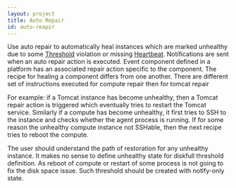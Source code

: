 ```yaml
---
layout: project
title: Auto Repair
id: auto-reapir
---
```


Use auto repair to automatically heal instances which are marked unhealthy due to some <a href="javascript:loadContent('/documentation/user/references/threshold-definitions.html');">Threshold</a> violation or missing <a href="javascript:loadContent('/documentation/user/references/heartbeat-monitors.html');">Heartbeat</a>. Notifications are sent when an auto repair action is executed. Event component defined in a platform has an associated repair action specific to the component. The recipe for healing a component differs from one another. There are different set of instructions executed for compute repair then for tomcat repair

For example: if a Tomcat instance has become unhealthy, then a Tomcat repair action is triggered which eventually tries to restart the Tomcat service. Similarly if a compute has become unhealthy, it first tries to SSH to the instance and checks whether the agent process is running. If for some reason the unhealthy compute instance not SSHable, then the next recipe tries to reboot the compute.

The user should understand the path of restoration for any unhealthy instance. It makes no sense to define unhealthy state for diskfull threshold definition. As reboot of compute or restart of some process is not going to fix the disk space issue. Such threshold should be created with notify-only state.
